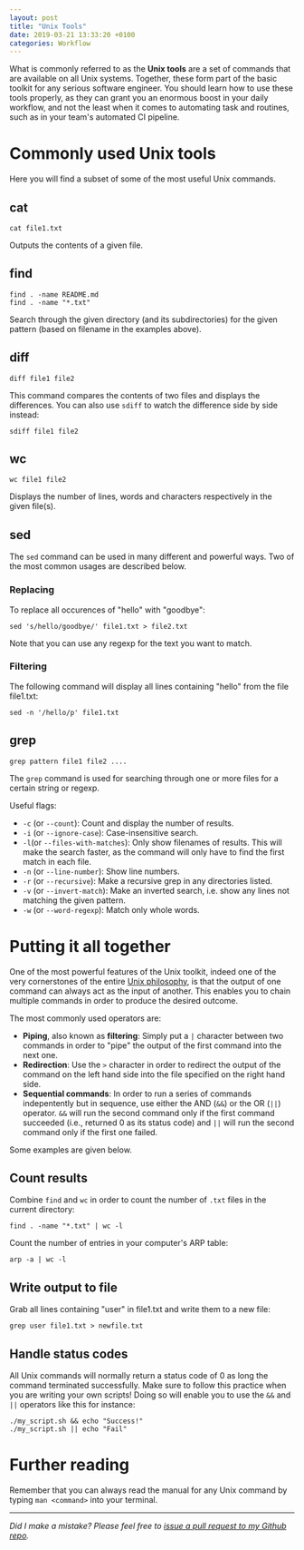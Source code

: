 ```yaml
---
layout: post
title: "Unix Tools"
date: 2019-03-21 13:33:20 +0100
categories: Workflow
---
```


What is commonly referred to as the **Unix tools** are a set of commands that are available on all Unix systems. Together, these form part of the basic toolkit for any serious software engineer. You should learn how to use these tools properly, as they can grant you an enormous boost in your daily workflow, and not the least when it comes to automating task and routines, such as in your team's automated CI pipeline.

# Commonly used Unix tools

Here you will find a subset of some of the most useful Unix commands.

## cat
    cat file1.txt

Outputs the contents of a given file.

## find
    find . -name README.md
    find . -name "*.txt"

Search through the given directory (and its subdirectories) for the given pattern (based on filename in the examples above).

## diff 
    diff file1 file2

This command compares the contents of two files and displays the differences. You can also use `sdiff` to watch the difference side by side instead:

    sdiff file1 file2

## wc
    wc file1 file2

Displays the number of lines, words and characters respectively in the given file(s).

## sed
The `sed` command can be used in many different and powerful ways. Two of the most common usages are described below.

### Replacing
To replace all occurences of "hello" with "goodbye":

    sed 's/hello/goodbye/' file1.txt > file2.txt

Note that you can use any regexp for the text you want to match.

### Filtering
The following command will display all lines containing "hello" from the file file1.txt:

    sed -n '/hello/p' file1.txt


## grep
    grep pattern file1 file2 ....

The `grep` command is used for searching through one or more files for a certain string or regexp.

Useful flags:
* `-c` (or `--count`): Count and display the number of results.
* `-i` (or `--ignore-case`): Case-insensitive search.
* `-l`(or `--files-with-matches`): Only show filenames of results. This will make the search faster, as the command will only have to find the first match in each file. 
* `-n` (or `--line-number`): Show line numbers.
* `-r` (or `--recursive`): Make a recursive grep in any directories listed.
* `-v` (or `--invert-match`): Make an inverted search, i.e. show any lines not matching the given pattern.
* `-w` (or `--word-regexp`): Match only whole words.


# Putting it all together

One of the most powerful features of the Unix toolkit, indeed one of the very cornerstones of the entire [Unix philosophy](https://arp242.net/the-art-of-unix-programming), is that the output of one command can always act as the input of another. This enables you to chain multiple commands in order to produce the desired outcome.

The most commonly used operators are:
* **Piping**, also known as **filtering**: Simply put a `|` character between two commands in order to "pipe" the output of the first command into the next one.
* **Redirection**: Use the `>` character in order to redirect the output of the command on the left hand side into the file specified on the right hand side.
* **Sequential commands**: In order to run a series of commands indepentently but in sequence, use either the AND (`&&`) or the OR (`||`) operator. `&&` will run the second command only if the first command succeeded (i.e., returned 0 as its status code) and `||` will run the second command only if the first one failed.

Some examples are given below.

## Count results
Combine `find` and `wc` in order to count the number of `.txt` files in the current directory:

    find . -name "*.txt" | wc -l

Count the number of entries in your computer's ARP table:

    arp -a | wc -l

## Write output to file

Grab all lines containing "user" in file1.txt and write them to a new file:

    grep user file1.txt > newfile.txt

## Handle status codes
All Unix commands will normally return a status code of 0 as long the command terminated successfully. Make sure to follow this practice when you are writing your own scripts! Doing so will enable you to use the `&&` and `||` operators like this for instance:

    ./my_script.sh && echo "Success!"
    ./my_script.sh || echo "Fail"


# Further reading

Remember that you can always read the manual for any Unix command by typing `man <command>` into your terminal.

---

*Did I make a mistake? Please feel free to [issue a pull request to my Github repo](https://github.com/Sundin/sundin.github.io).*
